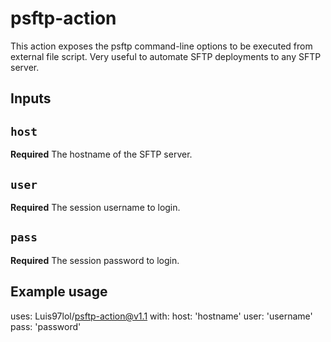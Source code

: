 # psftp-action

This action exposes the psftp command-line options to be executed from external file script. Very useful to automate SFTP deployments to any SFTP server.

## Inputs

## `host`

**Required** The hostname of the SFTP server.

## `user`

**Required** The session username to login.

## `pass`

**Required** The session password to login.

## Example usage

uses: Luis97lol/psftp-action@v1.1
with:
  host: 'hostname'
  user: 'username'
  pass: 'password'